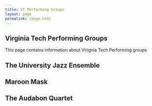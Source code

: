 ```yaml
---
title: VT Performing Groups
layout: page
permalink: /page.html
---
```

## Virginia Tech Performing Groups
This page contains information about Virignia Tech Performing groups 

## The University Jazz Ensemble


## Maroon Mask


## The Audabon Quartet
